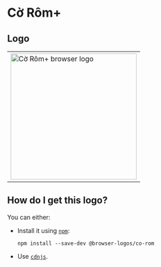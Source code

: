 # Cờ Rôm+

## Logo

<table>
    <tr height=300>
        <td>
            <a href="https://github.com/alrra/browser-logos/tree/233ad96007a5ef44a2fe2f3b90ac59636cd06b39/src/archive/c%E1%BB%9D-r%C3%B4m%2B">
                <img width=290 src="https://raw.githubusercontent.com/alrra/browser-logos/233ad96007a5ef44a2fe2f3b90ac59636cd06b39/src/archive/c%E1%BB%9D-r%C3%B4m%2B/c%E1%BB%9D-r%C3%B4m%2B_512x512.png" alt="Cờ Rôm+ browser logo">
            </a>
        </td>
    </tr>
</table>

## How do I get this logo?

You can either:

* Install it using [`npm`][npm]:

  `npm install --save-dev @browser-logos/co-rom`

* Use [`cdnjs`][cdnjs].

<!-- Link labels: -->

[cdnjs]: https://cdnjs.com/libraries/browser-logos
[npm]: https://www.npmjs.com/
